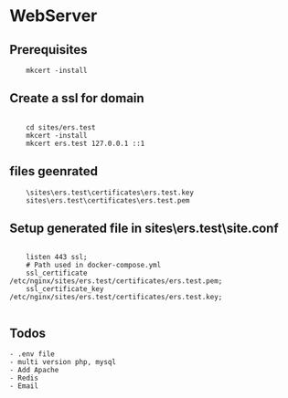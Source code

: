 # WebServer

## Prerequisites

```
    mkcert -install

```

## Create a ssl for domain

```

    cd sites/ers.test
    mkcert -install
    mkcert ers.test 127.0.0.1 ::1

```

## files geenrated

```
    \sites\ers.test\certificates\ers.test.key
    sites\ers.test\certificates\ers.test.pem

```

## Setup generated file in sites\ers.test\site.conf

```

    listen 443 ssl;
    # Path used in docker-compose.yml
    ssl_certificate /etc/nginx/sites/ers.test/certificates/ers.test.pem;
    ssl_certificate_key /etc/nginx/sites/ers.test/certificates/ers.test.key;


```

## Todos

    - .env file
    - multi version php, mysql
    - Add Apache
    - Redis
    - Email
